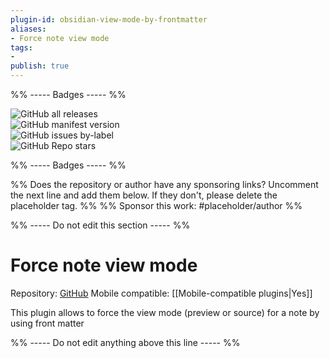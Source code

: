 ```yaml
---
plugin-id: obsidian-view-mode-by-frontmatter
aliases:
- Force note view mode
tags: 
- 
publish: true
---
```


%% ----- Badges ----- %%

![GitHub all releases](https://img.shields.io/github/downloads/bwydoogh/obsidian-force-view-mode-of-note/total?color=573E7A&logo=github&style=for-the-badge)   
![GitHub manifest version](https://img.shields.io/github/manifest-json/v/bwydoogh/obsidian-force-view-mode-of-note?color=573E7A&logo=github&style=for-the-badge)   
![GitHub issues by-label](https://img.shields.io/github/issues/bwydoogh/obsidian-force-view-mode-of-note/help%20wanted?color=573E7A&logo=github&style=for-the-badge)   
![GitHub Repo stars](https://img.shields.io/github/stars/bwydoogh/obsidian-force-view-mode-of-note?color=573E7A&logo=github&style=for-the-badge)

%% ----- Badges ----- %%

%% Does the repository or author have any sponsoring links? Uncomment the next line and add them below. If they don't, please delete the placeholder tag. %%
%% Sponsor this work: #placeholder/author %%

%% ----- Do not edit this section ----- %%

# Force note view mode

Repository: [GitHub](https://github.com/bwydoogh/obsidian-force-view-mode-of-note)
Mobile compatible: [[Mobile-compatible plugins|Yes]]

This plugin allows to force the view mode (preview or source) for a note by using front matter

%% ----- Do not edit anything above this line ----- %% 
